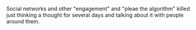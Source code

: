Social networks and other "engagement" and "pleae the algorithm" killed just thinking a thought for several days and talking about it with people around them. 